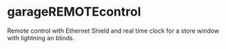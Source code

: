 # garageREMOTEcontrol
Remote control with Ethernet Shield and real time clock for a store window with lightning an blinds.
